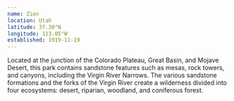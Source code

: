 ```yaml
---
name: Zion
location: Utah
latitude: 37.30°N
longitude: 113.05°W
established: 1919-11-19
---
```


Located at the junction of the Colorado Plateau, Great Basin, and Mojave Desert, this park contains sandstone features such as mesas, rock towers, and canyons, including the Virgin River Narrows. The various sandstone formations and the forks of the Virgin River create a wilderness divided into four ecosystems: desert, riparian, woodland, and coniferous forest.
